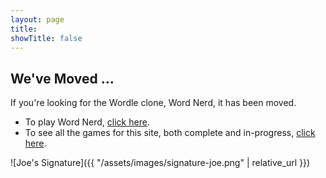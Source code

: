 ```yaml
---
layout: page
title:
showTitle: false
---
```


## We've Moved ...

If you're looking for the Wordle clone, Word Nerd, it has been moved.

* To play Word Nerd, [click here](https://games.joehall.net/wordnerd).
* To see all the games for this site, both complete and in-progress, [click here](https://games.joehall.net/).

![Joe's Signature]({{ "/assets/images/signature-joe.png" | relative_url }})
